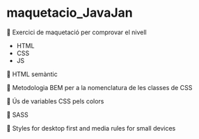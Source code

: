 # maquetacio_JavaJan
🍭  Exercici de maquetació per comprovar el nivell
- HTML
- CSS
- JS

🍭  HTML semàntic

🍭  Metodologia BEM per a la nomenclatura de les classes de CSS

🍭  Ús de variables CSS pels colors

🍭  SASS

🍭  Styles for desktop first and media rules for small devices



